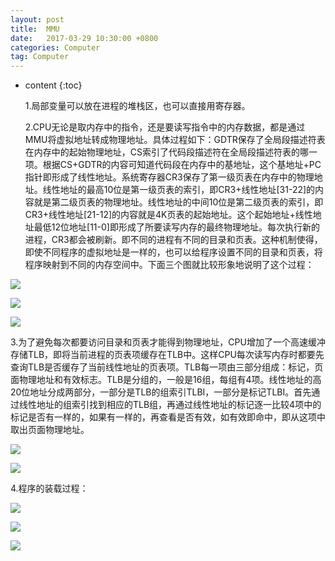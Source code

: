 ```yaml
---
layout: post
title:  MMU
date:   2017-03-29 10:30:00 +0800
categories: Computer
tag: Computer
---
```


* content
{:toc}

   1.局部变量可以放在进程的堆栈区，也可以直接用寄存器。


      


   2.CPU无论是取内存中的指令，还是要读写指令中的内存数据，都是通过MMU将虚拟地址转成物理地址。具体过程如下：GDTR保存了全局段描述符表在内存中的起始物理地址，CS索引了代码段描述符在全局段描述符表的哪一项。根据CS+GDTR的内容可知道代码段在内存中的基地址，这个基地址+PC指针即形成了线性地址。系统寄存器CR3保存了第一级页表在内存中的物理地址。线性地址的最高10位是第一级页表的索引，即CR3+线性地址[31-22]的内容就是第二级页表的物理地址。线性地址的中间10位是第二级页表的索引，即CR3+线性地址[21-12]的内容就是4K页表的起始地址。这个起始地址+线性地址最低12位地址[11-0]即形成了所要读写内存的最终物理地址。每次执行新的进程，CR3都会被刷新。即不同的进程有不同的目录和页表。这种机制使得，即使不同程序的虚拟地址是一样的，也可以给程序设置不同的目录和页表，将程序映射到不同的内存空间中。下面三个图就比较形象地说明了这个过程：



![](http://i.imgur.com/HXr0DjS.png)

![](http://i.imgur.com/y6vfsbL.png)

![](http://i.imgur.com/T1hOOz5.png)




   3.为了避免每次都要访问目录和页表才能得到物理地址，CPU增加了一个高速缓冲存储TLB，即将当前进程的页表项缓存在TLB中。这样CPU每次读写内存时都要先查询TLB是否缓存了当前线性地址的页表项。TLB每一项由三部分组成：标记，页面物理地址和有效标志。TLB是分组的，一般是16组，每组有4项。线性地址的高20位地址分成两部分，一部分是TLB的组索引TLBI，一部分是标记TLBI。首先通过线性地址的组索引找到相应的TLB组，再通过线性地址的标记逐一比较4项中的标记是否有一样的，如果有一样的，再查看是否有效，如有效即命中，即从这项中取出页面物理地址。

![](http://i.imgur.com/Go6RbiP.png)

![](http://i.imgur.com/40gXIBK.png)




   4.程序的装载过程：

![](http://i.imgur.com/zPosUFd.png)

![](http://i.imgur.com/jNcAgeL.png)

![](http://i.imgur.com/pmTOBp9.png)






